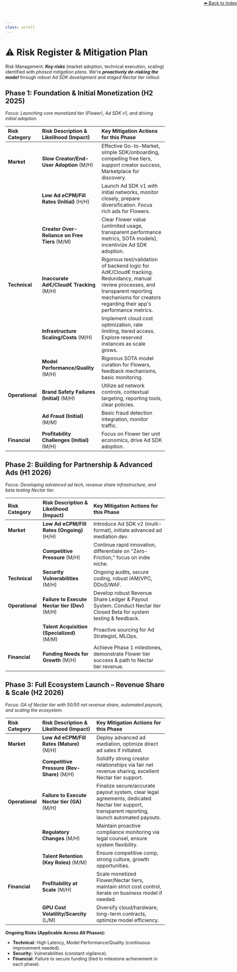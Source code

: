 ```yaml
---
class: scroll
---
```


<div style="text-align: right; position: absolute; top: 0; right: 0;">
<a href="/1">⬅️ Back to Index</a>
</div>

# ⚠️ **Risk Register & Mitigation Plan**

<div class="bg-amber-100 p-1 pl-6 pr-6 rounded-lg border-l-4 border-amber-500 mb-6">
  <p class="text-amber-800">Risk Management: <strong><em>Key risks</em></strong> (market adoption, technical execution, scaling) identified with <em>phased mitigation plans</em>. We're <strong><em>proactively de-risking the model</em></strong> through <em>robust Ad SDK development</em> and <em>staged Nectar tier rollout</em>.</p>
</div>

## **Phase 1: Foundation & Initial Monetization (H2 2025)**
*Focus: Launching core monetized tier (Flower), Ad SDK v1, and driving initial adoption.*

| Risk Category | Risk Description & Likelihood (Impact) | Key Mitigation Actions for this Phase                                                                                                                                                             |
| :------------ | :------------------------------------- | :------------------------------------------------------------------------------------------------------------------------------------------------------------------------------------------------ |
| **Market**    | **Slow Creator/End-User Adoption** (M/H) | Effective Go-to-Market, simple SDK/onboarding, compelling free tiers, support creator success, Marketplace for discovery.                                                                     |
|               | **Low Ad eCPM/Fill Rates (Initial)** (H/H) | Launch Ad SDK v1 with initial networks, monitor closely, prepare diversification. Focus rich ads for Flowers.                                                                                   |
|               | **Creator Over-Reliance on Free Tiers** (M/M) | Clear Flower value (unlimited usage, transparent performance metrics, SOTA models), incentivize Ad SDK adoption.                                                                 |
| **Technical** | **Inaccurate Ad€/Cloud€ Tracking** (M/H) | Rigorous test/validation of backend logic for Ad€/Cloud€ tracking. Redundancy, manual review processes, and transparent reporting mechanisms for creators regarding their app's performance metrics. |
|               | **Infrastructure Scaling/Costs** (M/H)   | Implement cloud cost optimization, rate limiting, tiered access. Explore reserved instances as scale grows.                                                                                         |
|               | **Model Performance/Quality** (M/H)      | Rigorous SOTA model curation for Flowers, feedback mechanisms, basic monitoring.                                                                                                                 |
| **Operational**| **Brand Safety Failures (Initial)** (M/H) | Utilize ad network controls, contextual targeting, reporting tools, clear policies.                                                                                                               |
|               | **Ad Fraud (Initial)** (M/M)             | Basic fraud detection integration, monitor traffic.                                                                                                                                                 |
| **Financial** | **Profitability Challenges (Initial)** (M/H) | Focus on Flower tier unit economics, drive Ad SDK adoption.                                                                                                                                  |

## **Phase 2: Building for Partnership & Advanced Ads (H1 2026)**
*Focus: Developing advanced ad tech, revenue share infrastructure, and beta testing Nectar tier.*

| Risk Category | Risk Description & Likelihood (Impact) | Key Mitigation Actions for this Phase                                                                                                                                                             |
| :------------ | :------------------------------------- | :------------------------------------------------------------------------------------------------------------------------------------------------------------------------------------------------ |
| **Market**    | **Low Ad eCPM/Fill Rates (Ongoing)** (H/H) | Introduce Ad SDK v2 (multi-format), initiate advanced ad mediation dev.                                                                                                                           |
|               | **Competitive Pressure** (M/H)           | Continue rapid innovation, differentiate on "Zero-Friction," focus on indie niche.                                                                                                                 |
| **Technical** | **Security Vulnerabilities** (M/H)       | Ongoing audits, secure coding, robust IAM/VPC, DDoS/WAF.                                                                                                                                          |
| **Operational**| **Failure to Execute Nectar tier (Dev)** (M/H) | Develop robust Revenue Share Ledger & Payout System. Conduct Nectar tier Closed Beta for system testing & feedback.                                                                        |
|               | **Talent Acquisition (Specialized)** (M/M)| Proactive sourcing for Ad Strategist, MLOps.                                                                                                                                                      |
| **Financial** | **Funding Needs for Growth** (M/H)       | Achieve Phase 1 milestones, demonstrate Flower tier success & path to Nectar tier revenue.                                                                                                         |

## **Phase 3: Full Ecosystem Launch – Revenue Share & Scale (H2 2026)**
*Focus: GA of Nectar tier with 50/50 net revenue share, automated payouts, and scaling the ecosystem.*

| Risk Category | Risk Description & Likelihood (Impact) | Key Mitigation Actions for this Phase                                                                                                                                                             |
| :------------ | :------------------------------------- | :------------------------------------------------------------------------------------------------------------------------------------------------------------------------------------------------ |
| **Market**    | **Low Ad eCPM/Fill Rates (Mature)** (M/H)  | Deploy advanced ad mediation, optimize direct ad sales if initiated.                                                                                                                              |
|               | **Competitive Pressure (Rev-Share)** (M/H)| Solidify strong creator relationships via fair net revenue sharing, excellent Nectar tier support.                                                                                                    |
| **Operational**| **Failure to Execute Nectar tier (GA)** (M/H)| Finalize secure/accurate payout system, clear legal agreements, dedicated Nectar tier support, transparent reporting, launch automated payouts.                                                       |
|               | **Regulatory Changes** (M/H)             | Maintain proactive compliance monitoring via legal counsel, ensure system flexibility.                                                                                                              |
|               | **Talent Retention (Key Roles)** (M/M)   | Ensure competitive comp, strong culture, growth opportunities.                                                                                                                                    |
| **Financial** | **Profitability at Scale** (M/H)         | Scale monetized Flower/Nectar tiers, maintain strict cost control, iterate on business model if needed.                                                                                       |
|               | **GPU Cost Volatility/Scarcity** (L/M)   | Diversify cloud/hardware, long-term contracts, optimize model efficiency.                                                                                                                         |

**Ongoing Risks (Applicable Across All Phases):**
*   **Technical:** High Latency, Model Performance/Quality (continuous improvement needed).
*   **Security:** Vulnerabilities (constant vigilance).
*   **Financial:** Failure to secure funding (tied to milestone achievement in each phase).
